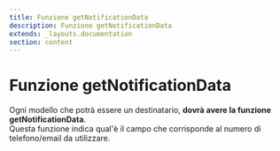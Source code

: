 ```yaml
---
title: Funzione getNotificationData
description: Funzione getNotificationData
extends: _layouts.documentation
section: content
---
```


# Funzione getNotificationData

Ogni modello che potrà essere un destinatario, **dovrà avere la funzione getNotificationData**.  
Questa funzione indica qual'è il campo che corrisponde al numero di telefono/email da utilizzare.
